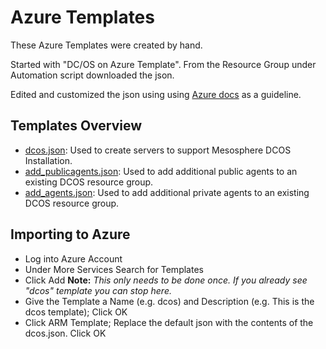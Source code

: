 # Azure Templates

These Azure Templates were created by hand. 

Started with "DC/OS on Azure Template". From the Resource Group under Automation script downloaded the json.

Edited and customized the json using using [Azure docs](https://azure.microsoft.com/en-us/resources/templates/) as a guideline.

## Templates Overview
- [dcos.json](dcos.json): Used to create servers to support Mesosphere DCOS Installation.
- [add_publicagents.json](add_publicagents.json): Used to add additional public agents to an existing DCOS resource group.
- [add_agents.json](add_agents.json): Used to add additional private agents to an existing DCOS resource group.

## Importing to Azure
- Log into Azure Account
- Under More Services Search for Templates
- Click Add  **Note:** *This only needs to be done once. If you already see "dcos" template you can stop here.*
- Give the Template a Name (e.g. dcos) and Description (e.g. This is the dcos template); Click OK
- Click ARM Template; Replace the default json with the contents of the dcos.json.  Click OK

